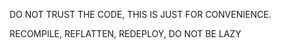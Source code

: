 DO NOT TRUST THE CODE, THIS IS JUST FOR CONVENIENCE.

RECOMPILE, REFLATTEN, REDEPLOY, DO NOT BE LAZY